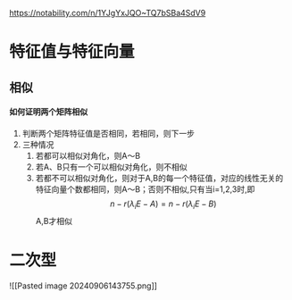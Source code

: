 https://notability.com/n/1YJgYxJQO~TQ7bSBa4SdV9
# 特征值与特征向量

## 相似
#### 如何证明两个矩阵相似
1. 判断两个矩阵特征值是否相同，若相同，则下一步
2. 三种情况
	1. 若都可以相似对角化，则A～B
	2. 若A、B只有一个可以相似对角化，则不相似
	3. 若都不可以相似对角化，则对于A,B的每一个特征值，对应的线性无关的特征向量个数都相同，则A～B；否则不相似,只有当i=1,2,3时,即$$n-r(\lambda_iE-A)=n-r(\lambda_iE-B)$$A,B才相似


# 二次型
![[Pasted image 20240906143755.png]]
